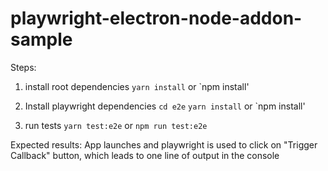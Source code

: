 # playwright-electron-node-addon-sample

Steps:
1. install root dependencies
`yarn install` or `npm install'

2. Install playwright dependencies
`cd e2e`
`yarn install` or `npm install'

3. run tests
`yarn test:e2e` or `npm run test:e2e`

Expected results:
App launches and playwright is used to click on "Trigger Callback" button, which leads to one line of output in the console
